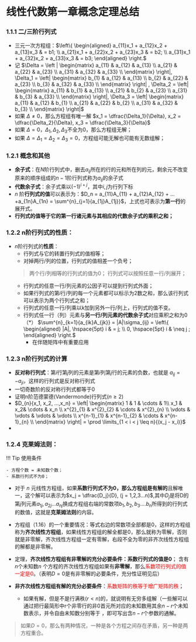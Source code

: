 # 线性代数第一章概念定理总结


### 1.1.1 二/三阶行列式 

- 三元一次方程组：$\left\{ \begin{aligned} a_{11}x_1 + a_{12}x_2 + a_{13}x_3 & = b1; \\ a_{21}x_1 + a_{22}x_2 + a_{23}x_3 &  = b2; \\ a_{31}x_1 + a_{32}x_2 + a_{33}x_3 &  = b3; \end{aligned} \right.$
- 记 $\Delta = \left | \begin{matrix}
a_{11} & a_{12} & a_{13} \\
a_{21} & a_{22} & a_{23} \\
a_{31} & a_{32} & a_{33} \\
\end{matrix} \right|, \Delta_1 = \left| \begin{matrix}
b_{1} & a_{12} & a_{13} \\
b_{2} & a_{22} & a_{23} \\
b_{3} & a_{32} & a_{33} \\
\end{matrix} \right| , \Delta_2 = \left| \begin{matrix}
a_{11} & b_{1} & a_{13} \\
a_{21} & b_{2} & a_{23} \\
a_{31} & b_{3} & a_{33} \\
\end{matrix} \right|, \Delta_3 = \left| \begin{matrix}
a_{11} & a_{12}  & b_{1} \\
a_{21} & a_{22}  & b_{2} \\
a_{31} & a_{32}  & b_{3} \\
\end{matrix} \right|$
- 如果 $\Delta \neq 0$，那么方程组有唯一解 $x_1 = \dfrac{\Delta_1}{\Delta}, x_2 = \dfrac{\Delta_2}{\Delta}, x_3 = \dfrac{\Delta_3}{\Delta}$
- 如果 $\Delta = 0$，$\Delta_1, \Delta_2, \Delta_3$不全为0，那么方程组无解；
- 如果 $\Delta = \Delta_1 = \Delta_2 = \Delta_3 = 0$，方程组可能无解也可能有无数组解；
### 1.2.1 概念和其他
- **余子式**：在$N$阶行列式中，删去$a_{ij}$所在的行的元和所在列的元，剩余元不改变原来的顺序组成的$n - 1$阶行列式称为$a_{ij}$的余子式
- **代数余子式**：余子式乘以$(-1)^{i+j}$，其中$i,j$为行列下标
- $n$ 阶**行列式的值**可以表示为：$D_n = a_{11}A_{11} + a_{12}A_{12} + ... +a_{1n}A_{1n} = \sum^{n}_{j=1}{a_{1j}A_{1j}}$，上式也可表示为**第一行**的展开式。
- **行列式的值等于它的第一行诸元素与其相应的代数余子式的乘积之和；**


### 1.2.2 n阶行列式的性质：
- $n$阶行列式的**性质**：
    - 行列式与它的转置行列式的值相等；
    - 对掉两行/列的位置，行列式的值相差一个负号；
    > 两个行/列相等的行列式的值为0；
    > 行列式可以按照任意一行/列展开；
    - 行列式的任意一行/列元素的公因子可以提到行列式外面；
    - 如果行列式的第$i$行/列的每一个元素都可以标示为2数之和，那么该行列式可以表示为两个行列式之和；
    - 行列式的任意一行/列乘以$k$加到另外一行/列上，行列式的值不变。
    - 行列式任一行（列）元素与**另一行/列元素的代数余子式**对应乘积之和为0（*） $\sum^{n}_{k=1}{a_{ik}A_{jk}} = |A|\sigma_{ij}  = \left\{ \begin{aligned} |A|, \hspace{5pt} i & = j; \\ 0, \hspace{5pt} i & \neq j ; \end{aligned} \right.$ 
      - 在伴随矩阵中有重要应用



### 1.2.3 n阶行列式的计算
- **反对称行列式**：第$i$行第$j$列的元素是第$i$列第$j$行的元素的负数，也就是 $a_{ij} = -a_{ji}$，这样的行列式是反对称行列式
- 一切奇数阶的反对称行列式都等于0
- 证明n阶范德蒙德(Vandermonde)行列式($n \geq 2$)
- $D_{n}{x_1, x_2, ...,x_n} = \left| \begin{matrix} 1 & 1 & \cdots & 1\\
  x_1 & x_2& \cdots & x_n \\ 
  x^{2}_{1} & x^{2}_{2} & \cdots & x^{2}_{n} \\ 
  \vdots & \vdots & \vdots & \vdots \\ 
  x^{n-1}_{1} & x^{n-1}_{2} & \cdots & x^{n-1}_{n} \\
  \end{matrix} \right| = \prod \limits_{1 < i < j \leq n}{(x_j - x_i)}$
- 


### 1.2.4 克莱姆法则：

!!! Tip 使用条件
     
    - 方程个数 = 未知数个数；
    - 系数行列式不为0；
- 对于 $n$ 元线性方程组，如果**系数行列式不为0，那么方程组是有解的**且解唯一，这个解可以表示为$x_j = \dfrac{D_j}{D}, (j = 1,2,3...n)$,其中$D_j$是将D的第$j$列元素$a_{1j}, a_{2j}...a_{nj}$换成方程组右端的常数项$b_1, b_2, b_3....b_n$所得到的行列式的数值，这就是**克莱姆法则**的内容。

- 方程组（1.16）的一个重要情况：等式右边的常数项全部都是0，这样的方程组称为**齐次线性方程组**，如果线性方程组的解全都是0，那么就称为零解，否则就是非零解，齐次线性方程组一定有零解，右段不全为零的非齐次线性方程组的解都是非零解。

- 定理，**齐次线性方程组有非零解的充分必要条件：系数行列式的值是0**； 含有$n$个未知数$n$ 个方程的齐次线性方程组如果有**非零解**，那么<font color = red>系数项行列式的值一定是0</font>。（表明$D = 0$是有非零解的必要条件，充分性证明见后）
- **非齐次线性方程组有解的充分必要条件**：<font color = red>系数矩阵的秩等于增广矩阵的秩</font>；
    - 如果有解，但是不是行满秩$(r < n)$的，就说明有无穷多组解（一些解可以通过把行最简形中r个非零行的非0首元所对应的未知数用其余$n-r$个未知数表示，并令自由未知数分别等于 ，即可写出含$n-r$个参数的通解。

> 如果$D= 0$，那么有两种情况，一种是各个方程之间存在矛盾，另一种是两方程重合。


